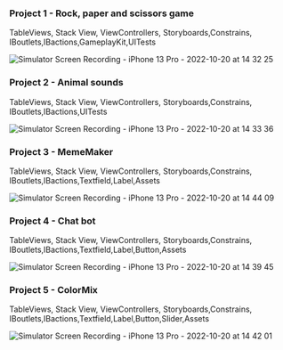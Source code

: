 
### Project 1 - Rock, paper and scissors game

TableViews, Stack View, ViewControllers, Storyboards,Constrains, IBoutlets,IBactions,GameplayKit,UITests

![Simulator Screen Recording - iPhone 13 Pro - 2022-10-20 at 14 32 25](https://user-images.githubusercontent.com/110721351/196898711-67dc7571-f05e-4ad3-bc84-b1ad1e270272.gif)



### Project 2 - Animal sounds

TableViews, Stack View, ViewControllers, Storyboards,Constrains, IBoutlets,IBactions,UITests

![Simulator Screen Recording - iPhone 13 Pro - 2022-10-20 at 14 33 36](https://user-images.githubusercontent.com/110721351/196898849-cf12f214-db97-4abb-bb57-f548fd2aeb0e.gif)
                                   


### Project 3 - MemeMaker

TableViews, Stack View, ViewControllers, Storyboards,Constrains, IBoutlets,IBactions,Textfield,Label,Assets

![Simulator Screen Recording - iPhone 13 Pro - 2022-10-20 at 14 44 09](https://user-images.githubusercontent.com/110721351/196901047-e64e622f-847c-481b-b5cd-7de8f66808a6.gif)


### Project 4 - Chat bot


TableViews, Stack View, ViewControllers, Storyboards,Constrains, IBoutlets,IBactions,Textfield,Label,Button,Assets

![Simulator Screen Recording - iPhone 13 Pro - 2022-10-20 at 14 39 45](https://user-images.githubusercontent.com/110721351/196900741-610cef35-61f8-45fc-b424-1010df20fbb7.gif)



### Project 5 - ColorMix


TableViews, Stack View, ViewControllers, Storyboards,Constrains, IBoutlets,IBactions,Textfield,Label,Button,Slider,Assets

![Simulator Screen Recording - iPhone 13 Pro - 2022-10-20 at 14 42 01](https://user-images.githubusercontent.com/110721351/196900780-3f4de5d5-86d4-4558-a0ac-90887891a3b6.gif)


